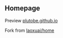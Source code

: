 ## Homepage

Preview [plutobe.github.io](https://plutobe.github.io)

Fork from [laoxuai/home](https://github.com/laoxuai/home)
